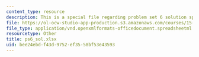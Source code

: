 ```yaml
---
content_type: resource
description: This is a special file regarding problem set 6 solution spreadsheet.
file: https://ol-ocw-studio-app-production.s3.amazonaws.com/courses/15-053-optimization-methods-in-management-science-spring-2013/bee24ebdf43d9752ef3558bf53e43593_ps6_sol.xlsx
file_type: application/vnd.openxmlformats-officedocument.spreadsheetml.sheet
resourcetype: Other
title: ps6_sol.xlsx
uid: bee24ebd-f43d-9752-ef35-58bf53e43593
---
```

